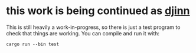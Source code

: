 # this work is being continued as [djinn](https://github.com/MaxwellRebo/djinn)

This is still heavily a work-in-progress, so there is just a test program to check that things are working. You can compile and run it with:

    cargo run --bin test
